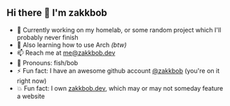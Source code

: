## Hi there 👋 I'm zakkbob

- 🔭 Currently working on my homelab, or some random project which I'll probably never finish
- 🌱 Also learning how to use Arch _(btw)_
- 📫 Reach me at [me\@zakkbob.dev](mailto:me\@zakkbob.dev)
- 🐠 Pronouns: fish/bob
- ⚡ Fun fact: I have an awesome github account [@zakkbob](https://github.zakkbob.dev) (you're on it right now)
- 💥 Fun fact: I own [zakkbob.dev](https://zakkbob.dev), which may or may not someday feature a website

<!-- uncomment this when it's not bad
[![Zakkbob's GitHub stats](https://github-readme-stats.vercel.app/api?username=zakkbob)](https://github.com/anuraghazra/github-readme-stats)
-->
